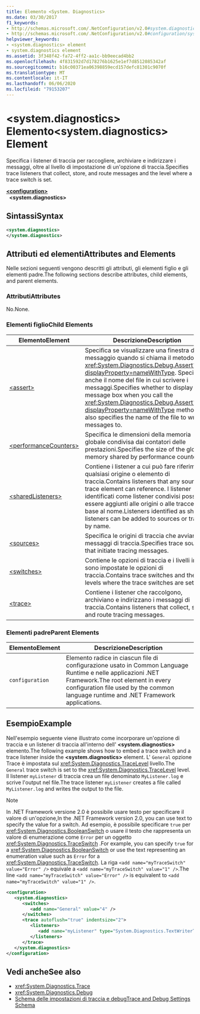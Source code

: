 ```yaml
---
title: Elemento <System. Diagnostics>
ms.date: 03/30/2017
f1_keywords:
- http://schemas.microsoft.com/.NetConfiguration/v2.0#system.diagnostics
- http://schemas.microsoft.com/.NetConfiguration/v2.0#configuration/system.diagnostics
helpviewer_keywords:
- <system.diagnostics> element
- system.diagnostics element
ms.assetid: 3f348f42-fa72-4ff2-aa1c-bb9eecad4bb2
ms.openlocfilehash: 4f831592d7d178276b1625e1ef7d8512085342af
ms.sourcegitcommit: b16c00371ea06398859ecd157defc81301c9070f
ms.translationtype: MT
ms.contentlocale: it-IT
ms.lasthandoff: 06/06/2020
ms.locfileid: "79153207"
---
```

# <a name="systemdiagnostics-element"></a><span data-ttu-id="6e89e-102">\<system.diagnostics> Elemento</span><span class="sxs-lookup"><span data-stu-id="6e89e-102">\<system.diagnostics> Element</span></span>
<span data-ttu-id="6e89e-103">Specifica i listener di traccia per raccogliere, archiviare e indirizzare i messaggi, oltre al livello di impostazione di un'opzione di traccia.</span><span class="sxs-lookup"><span data-stu-id="6e89e-103">Specifies trace listeners that collect, store, and route messages and the level where a trace switch is set.</span></span>  
  
[**\<configuration>**](../configuration-element.md)  
&nbsp;&nbsp;**\<system.diagnostics>**  
  
## <a name="syntax"></a><span data-ttu-id="6e89e-104">Sintassi</span><span class="sxs-lookup"><span data-stu-id="6e89e-104">Syntax</span></span>  
  
```xml  
<system.diagnostics>
</system.diagnostics>  
```  
  
## <a name="attributes-and-elements"></a><span data-ttu-id="6e89e-105">Attributi ed elementi</span><span class="sxs-lookup"><span data-stu-id="6e89e-105">Attributes and Elements</span></span>  
 <span data-ttu-id="6e89e-106">Nelle sezioni seguenti vengono descritti gli attributi, gli elementi figlio e gli elementi padre.</span><span class="sxs-lookup"><span data-stu-id="6e89e-106">The following sections describe attributes, child elements, and parent elements.</span></span>  
  
### <a name="attributes"></a><span data-ttu-id="6e89e-107">Attributi</span><span class="sxs-lookup"><span data-stu-id="6e89e-107">Attributes</span></span>  
 <span data-ttu-id="6e89e-108">No.</span><span class="sxs-lookup"><span data-stu-id="6e89e-108">None.</span></span>  
  
### <a name="child-elements"></a><span data-ttu-id="6e89e-109">Elementi figlio</span><span class="sxs-lookup"><span data-stu-id="6e89e-109">Child Elements</span></span>  
  
|<span data-ttu-id="6e89e-110">Elemento</span><span class="sxs-lookup"><span data-stu-id="6e89e-110">Element</span></span>|<span data-ttu-id="6e89e-111">Descrizione</span><span class="sxs-lookup"><span data-stu-id="6e89e-111">Description</span></span>|  
|-------------|-----------------|  
|[\<assert>](assert-element.md)|<span data-ttu-id="6e89e-112">Specifica se visualizzare una finestra di messaggio quando si chiama il metodo <xref:System.Diagnostics.Debug.Assert%2A?displayProperty=nameWithType>. Specifica anche il nome del file in cui scrivere i messaggi.</span><span class="sxs-lookup"><span data-stu-id="6e89e-112">Specifies whether to display a message box when you call the <xref:System.Diagnostics.Debug.Assert%2A?displayProperty=nameWithType> method; also specifies the name of the file to write messages to.</span></span>|  
|[\<performanceCounters>](performancecounters-element.md)|<span data-ttu-id="6e89e-113">Specifica le dimensioni della memoria globale condivisa dai contatori delle prestazioni.</span><span class="sxs-lookup"><span data-stu-id="6e89e-113">Specifies the size of the global memory shared by performance counters.</span></span>|  
|[\<sharedListeners>](sharedlisteners-element.md)|<span data-ttu-id="6e89e-114">Contiene i listener a cui può fare riferimento qualsiasi origine o elemento di traccia.</span><span class="sxs-lookup"><span data-stu-id="6e89e-114">Contains listeners that any source or trace element can reference.</span></span> <span data-ttu-id="6e89e-115">I listener identificati come listener condivisi possono essere aggiunti alle origini o alle tracce in base al nome.</span><span class="sxs-lookup"><span data-stu-id="6e89e-115">Listeners identified as shared listeners can be added to sources or traces by name.</span></span>|  
|[\<sources>](sources-element.md)|<span data-ttu-id="6e89e-116">Specifica le origini di traccia che avviano i messaggi di traccia.</span><span class="sxs-lookup"><span data-stu-id="6e89e-116">Specifies trace sources that initiate tracing messages.</span></span>|  
|[\<switches>](switches-element.md)|<span data-ttu-id="6e89e-117">Contiene le opzioni di traccia e i livelli in cui sono impostate le opzioni di traccia.</span><span class="sxs-lookup"><span data-stu-id="6e89e-117">Contains trace switches and the levels where the trace switches are set.</span></span>|  
|[\<trace>](trace-element.md)|<span data-ttu-id="6e89e-118">Contiene i listener che raccolgono, archiviano e indirizzano i messaggi di traccia.</span><span class="sxs-lookup"><span data-stu-id="6e89e-118">Contains listeners that collect, store, and route tracing messages.</span></span>|  
  
### <a name="parent-elements"></a><span data-ttu-id="6e89e-119">Elementi padre</span><span class="sxs-lookup"><span data-stu-id="6e89e-119">Parent Elements</span></span>  
  
|<span data-ttu-id="6e89e-120">Elemento</span><span class="sxs-lookup"><span data-stu-id="6e89e-120">Element</span></span>|<span data-ttu-id="6e89e-121">Descrizione</span><span class="sxs-lookup"><span data-stu-id="6e89e-121">Description</span></span>|  
|-------------|-----------------|  
|`configuration`|<span data-ttu-id="6e89e-122">Elemento radice in ciascun file di configurazione usato in Common Language Runtime e nelle applicazioni .NET Framework.</span><span class="sxs-lookup"><span data-stu-id="6e89e-122">The root element in every configuration file used by the common language runtime and .NET Framework applications.</span></span>|  
  
## <a name="example"></a><span data-ttu-id="6e89e-123">Esempio</span><span class="sxs-lookup"><span data-stu-id="6e89e-123">Example</span></span>  
 <span data-ttu-id="6e89e-124">Nell'esempio seguente viene illustrato come incorporare un'opzione di traccia e un listener di traccia all'interno dell' **\<system.diagnostics>** elemento.</span><span class="sxs-lookup"><span data-stu-id="6e89e-124">The following example shows how to embed a trace switch and a trace listener inside the **\<system.diagnostics>** element.</span></span> <span data-ttu-id="6e89e-125">L' `General` opzione Trace è impostata sul <xref:System.Diagnostics.TraceLevel> livello.</span><span class="sxs-lookup"><span data-stu-id="6e89e-125">The `General` trace switch is set to the <xref:System.Diagnostics.TraceLevel> level.</span></span> <span data-ttu-id="6e89e-126">Il listener `myListener` di traccia crea un file denominato `MyListener.log` e scrive l'output nel file.</span><span class="sxs-lookup"><span data-stu-id="6e89e-126">The trace listener `myListener` creates a file called `MyListener.log` and writes the output to the file.</span></span>  
  
> [!NOTE]
> <span data-ttu-id="6e89e-127">In .NET Framework versione 2.0 è possibile usare testo per specificare il valore di un'opzione,</span><span class="sxs-lookup"><span data-stu-id="6e89e-127">In the .NET Framework version 2.0, you can use text to specify the value for a switch.</span></span> <span data-ttu-id="6e89e-128">Ad esempio, è possibile specificare `true` per <xref:System.Diagnostics.BooleanSwitch> o usare il testo che rappresenta un valore di enumerazione come `Error` per un oggetto <xref:System.Diagnostics.TraceSwitch> .</span><span class="sxs-lookup"><span data-stu-id="6e89e-128">For example, you can specify `true` for a <xref:System.Diagnostics.BooleanSwitch> or use the text representing an enumeration value such as `Error` for a <xref:System.Diagnostics.TraceSwitch>.</span></span> <span data-ttu-id="6e89e-129">La riga `<add name="myTraceSwitch" value="Error" />` equivale a `<add name="myTraceSwitch" value="1" />`.</span><span class="sxs-lookup"><span data-stu-id="6e89e-129">The line `<add name="myTraceSwitch" value="Error" />` is equivalent to `<add name="myTraceSwitch" value="1" />`.</span></span>  
  
```xml  
<configuration>  
   <system.diagnostics>  
      <switches>  
         <add name="General" value="4" />  
      </switches>  
      <trace autoflush="true" indentsize="2">  
         <listeners>  
            <add name="myListener" type="System.Diagnostics.TextWriterTraceListener, System, Version=1.0.3300.0, Culture=neutral, PublicKeyToken=b77a5c561934e089" initializeData="MyListener.log" traceOutputOptions="ProcessId, LogicalOperationStack, Timestamp, ThreadId, Callstack, DateTime" />  
         </listeners>  
      </trace>  
   </system.diagnostics>  
</configuration>  
```  
  
## <a name="see-also"></a><span data-ttu-id="6e89e-130">Vedi anche</span><span class="sxs-lookup"><span data-stu-id="6e89e-130">See also</span></span>

- <xref:System.Diagnostics.Trace>
- <xref:System.Diagnostics.Debug>
- [<span data-ttu-id="6e89e-131">Schema delle impostazioni di traccia e debug</span><span class="sxs-lookup"><span data-stu-id="6e89e-131">Trace and Debug Settings Schema</span></span>](index.md)
